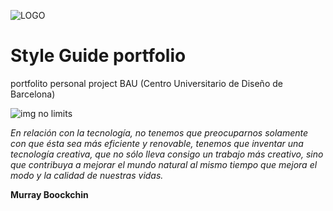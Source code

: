 ![LOGO](dist/img/logo.jpg "LOGO") 
# Style Guide portfolio


portfolito personal project BAU (Centro Universitario de Diseño de Barcelona)

![img no limits](dist/img/no-limits.jpg "preview")


*En relación con la tecnología, no tenemos que preocuparnos solamente con que ésta sea más eficiente y renovable, tenemos que inventar una tecnología creativa, que no sólo lleva consigo un trabajo más creativo, sino que contribuya a mejorar el mundo natural al mismo tiempo que mejora el modo y la calidad de nuestras vidas.*

**Murray Boockchin**
